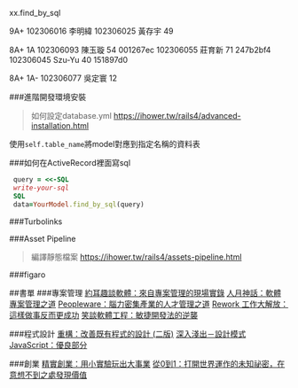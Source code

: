 xx.find_by_sql

9A+
102306016 李明緯 
102306025 黃存宇 49

8A+ 1A
102306093 陳玉璇 54 001267ec
102306055 莊育新 71 247b2bf4
102306045 Szu-Yu 40 151897d0

8A+ 1A-
102306077 吳定寰 12


###進階開發環境安裝
> 如何設定database.yml
https://ihower.tw/rails4/advanced-installation.html

使用`self.table_name`將model對應到指定名稱的資料表


###如何在ActiveRecord裡面寫sql

```ruby
 query = <<-SQL
 write-your-sql
 SQL
 data=YourModel.find_by_sql(query)
```

###Turbolinks


###Asset Pipeline
>編譯靜態檔案
https://ihower.tw/rails4/assets-pipeline.html

###figaro

##書單
###專案管理
[約耳趣談軟體：來自專案管理的現場實錄](http://www.books.com.tw/products/0010467041)
[人月神話：軟體專案管理之道](http://www.books.com.tw/products/0010254508?loc=asb_002)
[Peopleware：腦力密集產業的人才管理之道](http://www.books.com.tw/products/0010659524?loc=asb_001)
[Rework 工作大解放：這樣做事反而更成功](http://www.books.com.tw/products/0010482162)
[笑談軟體工程：敏捷開發法的逆襲](http://www.books.com.tw/products/0010549884)

###程式設計
[重構：改善既有程式的設計 (二版)](http://www.books.com.tw/products/0010411649)
[深入淺出－設計模式](http://www.books.com.tw/products/0010309237)
[JavaScript：優良部分](http://www.books.com.tw/products/0010410726)


###創業
[精實創業：用小實驗玩出大事業](http://www.books.com.tw/products/0010547374)
[從0到1：打開世界運作的未知祕密，在意想不到之處發現價值](http://www.books.com.tw/products/0010651050?loc=asb_003)
